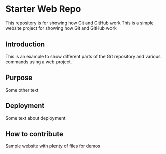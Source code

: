 # Starter Web Repo

This repository is for showing how Git and GitHub work
This is a simple website project for showing how Git and GitHub work

## Introduction

This is an example to show different parts of the Git repository and various commands using a web project.

## Purpose

Some other text

## Deployment

Some text about deployment

## How to contribute

Sample website with plenty of files for demos